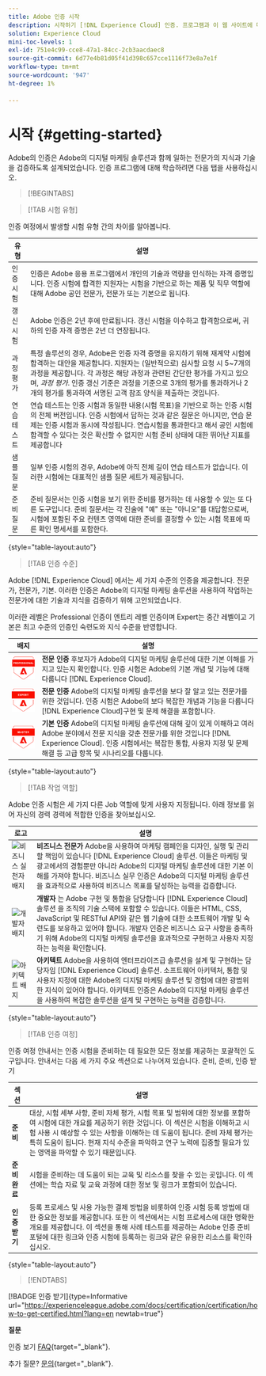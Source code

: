 ```yaml
---
title: Adobe 인증 시작
description: 시작하기 [!DNL Experience Cloud] 인증. 프로그램과 이 웹 사이트에 대해 알아봅니다.
solution: Experience Cloud
mini-toc-levels: 1
exl-id: 751e4c99-cce8-47a1-84cc-2cb3aacdaec8
source-git-commit: 6d77e4b81d05f41d398c657cce1116f73e8a7e1f
workflow-type: tm+mt
source-wordcount: '947'
ht-degree: 1%

---
```


# 시작 {#getting-started}

Adobe의 인증은 Adobe의 디지털 마케팅 솔루션과 함께 일하는 전문가의 지식과 기술을 검증하도록 설계되었습니다. 인증 프로그램에 대해 학습하려면 다음 탭을 사용하십시오.

>[!BEGINTABS]

>[!TAB 시험 유형]

인증 여정에서 발생할 시험 유형 간의 차이를 알아봅니다.

| 유형 | 설명 |
| ------- | ------- |
| 인증 시험 | 인증은 Adobe 응용 프로그램에서 개인의 기술과 역량을 인식하는 자격 증명입니다. 인증 시험에 합격한 지원자는 시험을 기반으로 하는 제품 및 직무 역할에 대해 Adobe 공인 전문가, 전문가 또는 기본으로 됩니다. |
| 갱신 시험 | Adobe 인증은 2년 후에 만료됩니다. 갱신 시험을 이수하고 합격함으로써, 귀하의 인증 자격 증명은 2년 더 연장됩니다. |
| 과정 평가 | 특정 솔루션의 경우, Adobe은 인증 자격 증명을 유지하기 위해 재계약 시험에 합격하는 대안을 제공합니다. 지원자는 (일반적으로) 심사할 요청 시 5~7개의 과정을 제공합니다. 각 과정은 해당 과정과 관련된 간단한 평가를 가지고 있으며, _과정 평가_. 인증 갱신 기준은 과정을 기준으로 3개의 평가를 통과하거나 2개의 평가를 통과하여 서명된 고객 참조 양식을 제출하는 것입니다. |
| 연습 테스트 | 연습 테스트는 인증 시험과 동일한 내용(시험 목표)을 기반으로 하는 인증 시험의 전체 버전입니다. 인증 시험에서 답하는 것과 같은 질문은 아니지만, 연습 문제는 인증 시험과 동시에 작성됩니다. 연습시험을 통과한다고 해서 공인 시험에 합격할 수 있다는 것은 확신할 수 없지만 시험 준비 상태에 대한 뛰어난 지표를 제공합니다 |
| 샘플 질문 | 일부 인증 시험의 경우, Adobe에 아직 전체 길이 연습 테스트가 없습니다. 이러한 시험에는 대표적인 샘플 질문 세트가 제공됩니다. |
| 준비 질문 | 준비 질문서는 인증 시험을 보기 위한 준비를 평가하는 데 사용할 수 있는 또 다른 도구입니다. 준비 질문서는 각 진술에 &quot;예&quot; 또는 &quot;아니오&quot;를 대답함으로써, 시험에 포함된 주요 컨텐츠 영역에 대한 준비를 결정할 수 있는 시험 목표에 따른 확인 명세서를 포함한다. |

{style="table-layout:auto"}

>[!TAB 인증 수준]

Adobe [!DNL Experience Cloud] 에서는 세 가지 수준의 인증을 제공합니다. 전문가, 전문가, 기본. 이러한 인증은 Adobe의 디지털 마케팅 솔루션을 사용하여 작업하는 전문가에 대한 기술과 지식을 검증하기 위해 고안되었습니다.

이러한 레벨은 Professional 인증이 엔트리 레벨 인증이며 Expert는 중간 레벨이고 기본은 최고 수준의 인증인 숙련도와 지식 수준을 반영합니다.

| 배지 | 설명 |
| ------- | ------- |
| ![전문 배지](/help/certifications/assets/professional-badge-Xsmall.png) | **전문 인증** 후보자가 Adobe의 디지털 마케팅 솔루션에 대한 기본 이해를 가지고 있는지 확인합니다. 인증 시험은 Adobe의 기본 개념 및 기능에 대해 다룹니다 [!DNL Experience Cloud]. |
| ![전문가 배지](/help/certifications/assets/expert-badge-Xsmall.png) | **전문 인증** Adobe의 디지털 마케팅 솔루션을 보다 잘 알고 있는 전문가를 위한 것입니다. 인증 시험은 Adobe의 보다 복잡한 개념과 기능을 다룹니다 [!DNL Experience Cloud]구현 및 문제 해결을 포함합니다. |
| ![기본 배지](/help/certifications/assets/master-badge-Xsmall.png) | **기본 인증** Adobe의 디지털 마케팅 솔루션에 대해 깊이 있게 이해하고 여러 Adobe 분야에서 전문 지식을 갖춘 전문가를 위한 것입니다 [!DNL Experience Cloud]. 인증 시험에서는 복잡한 통합, 사용자 지정 및 문제 해결 등 고급 항목 및 시나리오를 다룹니다. |

{style="table-layout:auto"}

>[!TAB 작업 역할]

Adobe 인증 시험은 세 가지 다른 Job 역할에 맞게 사용자 지정됩니다. 아래 정보를 읽어 자신의 경력 경력에 적합한 인증을 찾아보십시오.

| 로고 | 설명 |
| ------- | ------- |
| ![비즈니스 실천자 배지](/help/certifications/assets/business_practitioner_blk_small.png) | **비즈니스 전문가** Adobe을 사용하여 마케팅 캠페인을 디자인, 실행 및 관리할 책임이 있습니다 [!DNL Experience Cloud] 솔루션. 이들은 마케팅 및 광고에서의 경험뿐만 아니라 Adobe의 디지털 마케팅 솔루션에 대한 기본 이해를 가져야 합니다. 비즈니스 실무 인증은 Adobe의 디지털 마케팅 솔루션을 효과적으로 사용하여 비즈니스 목표를 달성하는 능력을 검증합니다. |
| ![개발자 배지](/help/certifications/assets/developer_blk_small.png) | **개발자** 는 Adobe 구현 및 통합을 담당합니다 [!DNL Experience Cloud] 솔루션 을 조직의 기술 스택에 포함할 수 있습니다. 이들은 HTML, CSS, JavaScript 및 RESTful API와 같은 웹 기술에 대한 소프트웨어 개발 및 숙련도를 보유하고 있어야 합니다. 개발자 인증은 비즈니스 요구 사항을 충족하기 위해 Adobe의 디지털 마케팅 솔루션을 효과적으로 구현하고 사용자 지정하는 능력을 확인합니다. |
| ![아키텍트 배지](/help/certifications/assets/architect_blk_small.png) | **아키텍트** Adobe을 사용하여 엔터프라이즈급 솔루션을 설계 및 구현하는 담당자임 [!DNL Experience Cloud] 솔루션. 소프트웨어 아키텍처, 통합 및 사용자 지정에 대한 Adobe의 디지털 마케팅 솔루션 및 경험에 대한 광범위한 지식이 있어야 합니다. 아키텍트 인증은 Adobe의 디지털 마케팅 솔루션을 사용하여 복잡한 솔루션을 설계 및 구현하는 능력을 검증합니다. |

{style="table-layout:auto"}

>[!TAB 인증 여정]

인증 여정 안내서는 인증 시험을 준비하는 데 필요한 모든 정보를 제공하는 포괄적인 도구입니다. 안내서는 다음 세 가지 주요 섹션으로 나누어져 있습니다. 준비, 준비, 인증 받기

| 섹션 | 설명 |
| ------- | ------- |
| **준비** | 대상, 시험 세부 사항, 준비 자체 평가, 시험 목표 및 범위에 대한 정보를 포함하여 시험에 대한 개요를 제공하기 위한 것입니다. 이 섹션은 시험을 이해하고 시험 사용 시 예상할 수 있는 사항을 이해하는 데 도움이 됩니다. 준비 자체 평가는 특히 도움이 됩니다. 현재 지식 수준을 파악하고 연구 노력에 집중할 필요가 있는 영역을 파악할 수 있기 때문입니다. |
| **준비 완료** | 시험을 준비하는 데 도움이 되는 교육 및 리소스를 찾을 수 있는 곳입니다. 이 섹션에는 학습 자료 및 교육 과정에 대한 정보 및 링크가 포함되어 있습니다. |
| **인증 받기** | 등록 프로세스 및 사용 가능한 결제 방법을 비롯하여 인증 시험 등록 방법에 대한 중요한 정보를 제공합니다. 또한 이 섹션에서는 시험 프로세스에 대한 명확한 개요를 제공합니다. 이 섹션을 통해 사례 테스트를 제공하는 Adobe 인증 준비 포털에 대한 링크와 인증 시험에 등록하는 링크와 같은 유용한 리소스를 확인하십시오. |

{style="table-layout:auto"}

>[!ENDTABS]

[!BADGE 인증 받기]{type=Informative url="https://experienceleague.adobe.com/docs/certification/certification/how-to-get-certified.html?lang=en newtab=true"}

**질문**

인증 보기 [FAQ](https://experienceleague.adobe.com/docs/certification/certification/faq.html?lang=en){target="_blank"}.

추가 질문? [문의](mailto:certif@adobe.com){target="_blank"}.
